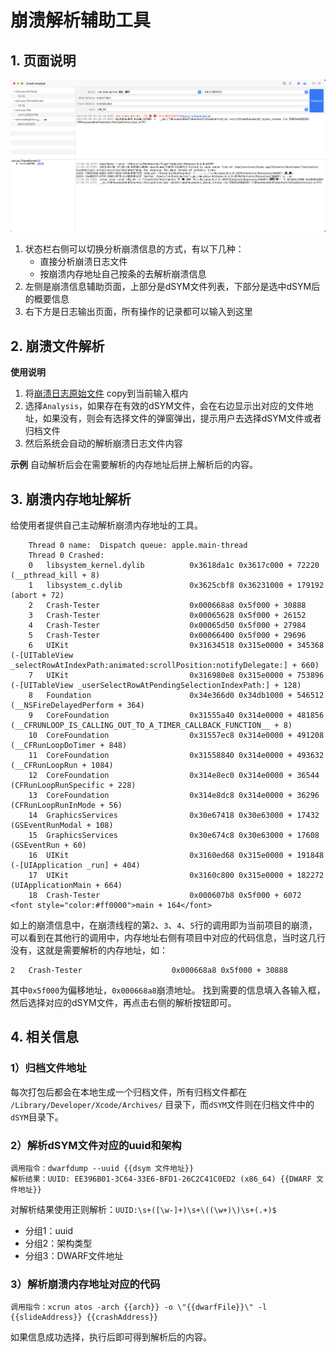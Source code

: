 # 崩溃解析辅助工具



## 1. 页面说明

![](res/app_running.png)

1. 状态栏右侧可以切换分析崩溃信息的方式，有以下几种：
    - 直接分析崩溃日志文件
    - 按崩溃内存地址自己按条的去解析崩溃信息
2. 左侧是崩溃信息辅助页面，上部分是dSYM文件列表，下部分是选中dSYM后的概要信息
4. 右下方是日志输出页面，所有操作的记录都可以输入到这里

## 2. 崩溃文件解析

**使用说明**

1. 将[崩溃日志原始文件](./res/diagnostic_crash_file.md) copy到当前输入框内
2. 选择`Analysis`，如果存在有效的dSYM文件，会在右边显示出对应的文件地址，如果没有，则会有选择文件的弹窗弹出，提示用户去选择dSYM文件或者归档文件
5. 然后系统会自动的解析崩溃日志文件内容

**示例**
自动解析后会在需要解析的内存地址后拼上解析后的内容。

## 3. 崩溃内存地址解析

给使用者提供自己主动解析崩溃内存地址的工具。

```
    Thread 0 name:  Dispatch queue: apple.main-thread
    Thread 0 Crashed:
    0   libsystem_kernel.dylib          0x3618da1c 0x3617c000 + 72220 (__pthread_kill + 8)
    1   libsystem_c.dylib               0x3625cbf8 0x36231000 + 179192 (abort + 72)
    2   Crash-Tester                    0x000668a8 0x5f000 + 30888
    3   Crash-Tester                    0x00065628 0x5f000 + 26152
    4   Crash-Tester                    0x00065d50 0x5f000 + 27984
    5   Crash-Tester                    0x00066400 0x5f000 + 29696
    6   UIKit                           0x31634518 0x315e0000 + 345368 (-[UITableView _selectRowAtIndexPath:animated:scrollPosition:notifyDelegate:] + 660)
    7   UIKit                           0x316980e8 0x315e0000 + 753896 (-[UITableView _userSelectRowAtPendingSelectionIndexPath:] + 128)
    8   Foundation                      0x34e366d0 0x34db1000 + 546512 (__NSFireDelayedPerform + 364)
    9   CoreFoundation                  0x31555a40 0x314e0000 + 481856 (__CFRUNLOOP_IS_CALLING_OUT_TO_A_TIMER_CALLBACK_FUNCTION__ + 8)
    10  CoreFoundation                  0x31557ec8 0x314e0000 + 491208 (__CFRunLoopDoTimer + 848)
    11  CoreFoundation                  0x31558840 0x314e0000 + 493632 (__CFRunLoopRun + 1084)
    12  CoreFoundation                  0x314e8ec0 0x314e0000 + 36544 (CFRunLoopRunSpecific + 228)
    13  CoreFoundation                  0x314e8dc8 0x314e0000 + 36296 (CFRunLoopRunInMode + 56)
    14  GraphicsServices                0x30e67418 0x30e63000 + 17432 (GSEventRunModal + 108)
    15  GraphicsServices                0x30e674c8 0x30e63000 + 17608 (GSEventRun + 60)
    16  UIKit                           0x3160ed68 0x315e0000 + 191848 (-[UIApplication _run] + 404)
    17  UIKit                           0x3160c800 0x315e0000 + 182272 (UIApplicationMain + 664)
    18  Crash-Tester                    0x000607b8 0x5f000 + 6072 <font style="color:#ff0000">main + 164</font>
```

如上的崩溃信息中，在崩溃线程的第`2`、`3`、`4`、`5`行的调用即为当前项目的崩溃，可以看到在其他行的调用中，内存地址右侧有项目中对应的代码信息，当时这几行没有，这就是需要解析的内存地址，如：
```
2   Crash-Tester                    0x000668a8 0x5f000 + 30888
```
其中`0x5f000`为偏移地址，`0x000668a8`崩溃地址。
找到需要的信息填入各输入框，然后选择对应的dSYM文件，再点击右侧的解析按钮即可。


## 4. 相关信息

### 1）归档文件地址

每次打包后都会在本地生成一个归档文件，所有归档文件都在 `/Library/Developer/Xcode/Archives/` 目录下，而`dSYM`文件则在归档文件中的`dSYM`目录下。

### 2）解析dSYM文件对应的uuid和架构

```
调用指令：dwarfdump --uuid {{dsym 文件地址}}
解析结果：UUID: EE396B01-3C64-33E6-BFD1-26C2C41C0ED2 (x86_64) {{DWARF 文件地址}}
```
对解析结果使用正则解析：`UUID:\s+([\w-]+)\s+\((\w+)\)\s+(.+)$`
- 分组1：uuid
- 分组2：架构类型
- 分组3：DWARF文件地址

### 3）解析崩溃内存地址对应的代码

```
调用指令：xcrun atos -arch {{arch}} -o \"{{dwarfFile}}\" -l {{slideAddress}} {{crashAddress}}
```
如果信息成功选择，执行后即可得到解析后的内容。
